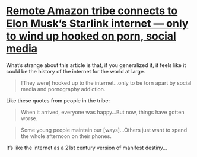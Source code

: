 # [Remote Amazon tribe connects to Elon Musk’s Starlink internet — only to wind up hooked on porn, social media](https://nypost.com/2024/06/04/lifestyle/remote-amazon-tribe-connects-to-elon-musks-starlink-internet-service-become-hooked-on-porn-social-media/)

What’s strange about this article is that, if you generalized it, it feels like it could be the history of the internet for the world at large.

> [They were] hooked up to the internet…only to be torn apart by social media and pornography addiction.

Like these quotes from people in the tribe:

> When it arrived, everyone was happy…But now, things have gotten worse.

> Some young people maintain our [ways]…Others just want to spend the whole afternoon on their phones.

It’s like the internet as a 21st century version of manifest destiny…